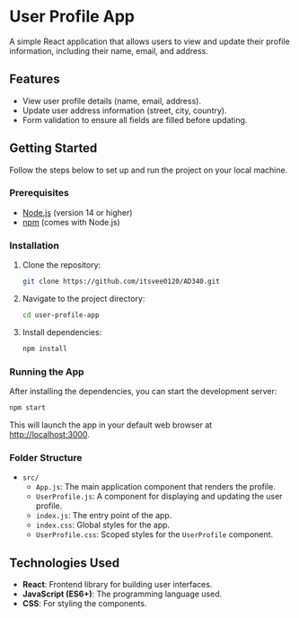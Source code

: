 # User Profile App

A simple React application that allows users to view and update their profile information, including their name, email, and address.

## Features

- View user profile details (name, email, address).
- Update user address information (street, city, country).
- Form validation to ensure all fields are filled before updating.

## Getting Started

Follow the steps below to set up and run the project on your local machine.

### Prerequisites

- [Node.js](https://nodejs.org/) (version 14 or higher)
- [npm](https://npmjs.com/) (comes with Node.js)

### Installation

1. Clone the repository:

   ```bash
   git clone https://github.com/itsvee0120/AD340.git
   ```

2. Navigate to the project directory:

   ```bash
   cd user-profile-app
   ```

3. Install dependencies:

   ```bash
   npm install
   ```

### Running the App

After installing the dependencies, you can start the development server:

```bash
npm start
```

This will launch the app in your default web browser at [http://localhost:3000](http://localhost:3000).

### Folder Structure

- `src/`
  - `App.js`: The main application component that renders the profile.
  - `UserProfile.js`: A component for displaying and updating the user profile.
  - `index.js`: The entry point of the app.
  - `index.css`: Global styles for the app.
  - `UserProfile.css`: Scoped styles for the `UserProfile` component.

## Technologies Used

- **React**: Frontend library for building user interfaces.
- **JavaScript (ES6+)**: The programming language used.
- **CSS**: For styling the components.
